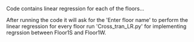 Code contains linear regression for each of the floors...

After running the code it will ask for the 'Enter floor name' to perform the linear regression for every floor
run 'Cross_tran_LR.py' for implementing regrssion between Floor1S and Floor1W.
